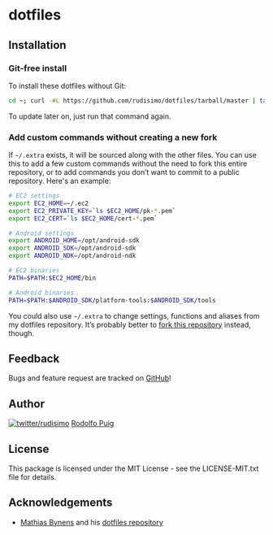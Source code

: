 # dotfiles

## Installation

### Git-free install

To install these dotfiles without Git:

```bash
cd ~; curl -#L https://github.com/rudisimo/dotfiles/tarball/master | tar -xzv --strip-components 1 --exclude={README.md,LICENSE-MIT.txt}
```

To update later on, just run that command again.

### Add custom commands without creating a new fork

If `~/.extra` exists, it will be sourced along with the other files. You can use this to add a few custom commands without the need to fork this entire repository, or to add commands you don’t want to commit to a public repository.
Here's an example:

```bash
# EC2 settings
export EC2_HOME=~/.ec2
export EC2_PRIVATE_KEY=`ls $EC2_HOME/pk-*.pem`
export EC2_CERT=`ls $EC2_HOME/cert-*.pem`

# Android settings
export ANDROID_HOME=/opt/android-sdk
export ANDROID_SDK=/opt/android-sdk
export ANDROID_NDK=/opt/android-ndk

# EC2 binaries
PATH=$PATH:$EC2_HOME/bin

# Android binaries
PATH=$PATH:$ANDROID_SDK/platform-tools:$ANDROID_SDK/tools
```

You could also use `~/.extra` to change settings, functions and aliases from my dotfiles repository. It’s probably better to [fork this repository](https://github.com/rudisimo/dotfiles/fork_select) instead, though.

## Feedback

Bugs and feature request are tracked on [GitHub](https://github.com/rudisimo/dotfiles/issues)!

## Author

[![twitter/rudisimo](http://gravatar.com/avatar/e5214718b36ce8a431ecfc7855f0e969?s=24)](http://twitter.com/rudisimo "Follow @rudisimo on Twitter") [Rodolfo Puig](http://puig.io/)

## License

This package is licensed under the MIT License - see the LICENSE-MIT.txt file for details.

## Acknowledgements

* [Mathias Bynens](http://mathiasbynens.be/) and his [dotfiles repository](https://github.com/mathiasbynens/dotfiles)

